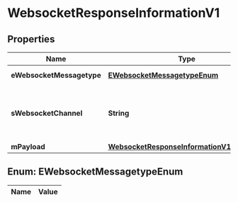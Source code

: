 

# WebsocketResponseInformationV1

## Properties

Name | Type | Description | Notes
------------ | ------------- | ------------- | -------------
**eWebsocketMessagetype** | [**EWebsocketMessagetypeEnum**](#EWebsocketMessagetypeEnum) | The Type of message | 
**sWebsocketChannel** | **String** | The Channel on which to route the websocket message | 
**mPayload** | [**WebsocketResponseInformationV1MPayload**](WebsocketResponseInformationV1MPayload.md) |  | 


## Enum: EWebsocketMessagetypeEnum

Name | Value
---- | -----




